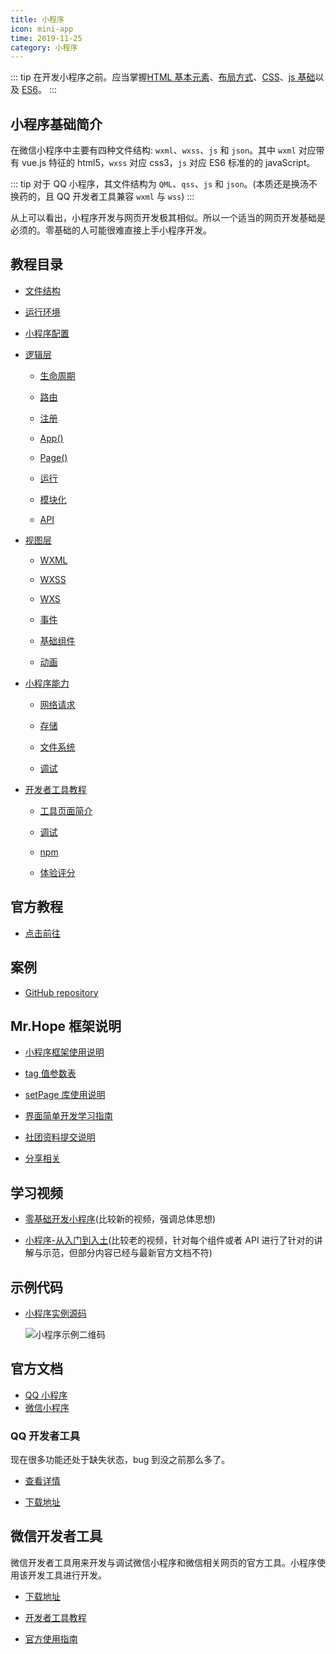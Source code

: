 ```yaml
---
title: 小程序
icon: mini-app
time: 2019-11-25
category: 小程序
---
```


::: tip
在开发小程序之前。应当掌握[HTML 基本元素](../website/html/intro.md)、[布局方式](../website/css/layout.md)、[CSS](../website/css/intro.md)、[js 基础](../language/js/accidence/readme.md)以及 [ES6](../language/js/es6/readme.md)。
:::

<!-- more -->

## 小程序基础简介

在微信小程序中主要有四种文件结构: `wxml`、`wxss`、`js` 和 `json`。其中 `wxml` 对应带有 vue.js 特征的 html5，`wxss` 对应 css3，`js` 对应 ES6 标准的的 javaScript。

::: tip
对于 QQ 小程序，其文件结构为 `QML`、`qss`、`js` 和 `json`。(本质还是换汤不换药的，且 QQ 开发者工具兼容 `wxml` 与 `wss`)
:::

从上可以看出，小程序开发与网页开发极其相似。所以一个适当的网页开发基础是必须的。零基础的人可能很难直接上手小程序开发。

## 教程目录

- [文件结构](guide/file-structure.md)

- [运行环境](guide/env.md)

- [小程序配置](guide/config/readme.md)

- [逻辑层](guide/service/readme.md)

  - [生命周期](guide/service/lifetime.md)

  - [路由](guide/service/route.md)

  - [注册](guide/service/register.md)

  - [App()](guide/service/app.md)

  - [Page()](guide/service/page.md)

  - [运行](guide/service/run.md)

  - [模块化](guide/service/module.md)

  - [API](guide/service/api/readme.md)

- [视图层](guide/view/readme.md)

  - [WXML](guide/view/wxml.md)

  - [WXSS](guide/view/wxss.md)

  - [WXS](guide/view/wxs.md)

  - [事件](guide/view/event.md)

  - [基础组件](guide/view/component.md)

  - [动画](guide/view/animation.md)

- [小程序能力](guide/ability/readme.md)

  - [网络请求](guide/ability/network.md)

  - [存储](guide/ability/storage.md)

  - [文件系统](guide/ability/file-system.md)

  - [调试](debug.md)

- [开发者工具教程](tools/readme.md)

  - [工具页面简介](tools/interface.md)

  - [调试](tools/debug.md)

  - [npm](tools/npm.md)

  - [体验评分](tools/audit.md)

## 官方教程

- [点击前往](https://developers.weixin.qq.com/ebook?action=get_post_info&docid=0008aeea9a8978ab0086a685851c0a)

## 案例

- [GitHub repository](https://github.com/Mister-Hope/wxminiappdemo)

## Mr.Hope 框架说明

- [小程序框架使用说明](framework/readme.md)

- [tag 值参数表](framework/tag-list.md)

- [setPage 库使用说明](framework/setPage.md)

- [界面简单开发学习指南](framework/simple-debug.md)

- [社团资料提交说明](framework/corporation.md)

- [分享相关](qr-code.md)

## 学习视频

- [零基础开发小程序](https://www.bilibili.com/video/av22790583/)(比较新的视频，强调总体思想)

- [小程序-从入门到入土](https://www.bilibili.com/video/av11938917)(比较老的视频，针对每个组件或者 API 进行了针对的讲解与示范，但部分内容已经与最新官方文档不符)

## 示例代码

- [小程序实例源码](https://github.com/wechat-miniprogram/miniprogram-demo)

  ![小程序示例二维码](https://res.wx.qq.com/wxdoc/dist/assets/img/demo.ef5c5bef.jpg)

## 官方文档

- [QQ 小程序](https://q.qq.com/wiki/)
- [微信小程序](https://developers.weixin.qq.com/miniprogram/dev/framework/)

### QQ 开发者工具

现在很多功能还处于缺失状态，bug 到没之前那么多了。

- [查看详情](https://q.qq.com/wiki/)

- [下载地址](https://q.qq.com/wiki/tools/devtool/)

## 微信开发者工具

微信开发者工具用来开发与调试微信小程序和微信相关网页的官方工具。小程序使用该开发工具进行开发。

- [下载地址](https://developers.weixin.qq.com/miniprogram/dev/devtools/download.html)

- [开发者工具教程](tools/readme.md)

- [官方使用指南](https://developers.weixin.qq.com/miniprogram/dev/devtools/devtools.html)
